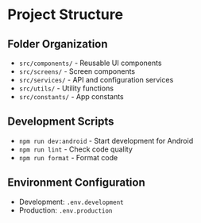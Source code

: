 # Project Structure

## Folder Organization

- `src/components/` - Reusable UI components
- `src/screens/` - Screen components
- `src/services/` - API and configuration services
- `src/utils/` - Utility functions
- `src/constants/` - App constants

## Development Scripts

- `npm run dev:android` - Start development for Android
- `npm run lint` - Check code quality
- `npm run format` - Format code

## Environment Configuration

- Development: `.env.development`
- Production: `.env.production`
